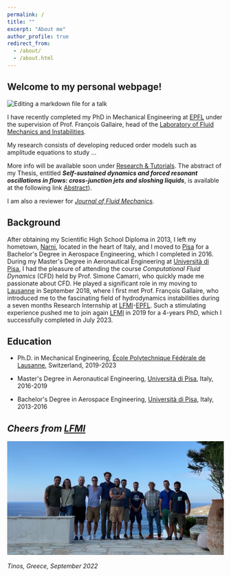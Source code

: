 ```yaml
---
permalink: /
title: ""
excerpt: "About me"
author_profile: true
redirect_from: 
  - /about/
  - /about.html
---
```


Welcome to my personal webpage! 
------
![Editing a markdown file for a talk](/images/COVER_BANNER_2-min.jpg)

I have recently completed my PhD in Mechanical Engineering at [EPFL](https://www.epfl.ch/en/) under the supervision of Prof. François Gallaire, head of the [Laboratory of Fluid Mechanics and Instabilities](https://www.epfl.ch/labs/lfmi). 

My research consists of developing reduced order models such as amplitude equations to study ... 

More info will be available soon under [Research & Tutorials](https://alessandro-bongarzone.github.io/research/). The abstract of my Thesis, entitled _**Self-sustained dynamics and forced resonant oscillations in flows: cross-junction jets and sloshing liquids**_, is available at the following link [Abstract](http://Alessandro-Bongarzone.github.io/files/Abstract_PhD.pdf)).

I am also a reviewer for _[Journal of Fluid Mechanics](https://www.cambridge.org/core/journals/journal-of-fluid-mechanics)_.

Background
------

After obtaining my Scientific High School Diploma in 2013, I left my hometown, [Narni](https://en.wikipedia.org/wiki/Narni), located in the heart of Italy, and I moved to [Pisa](https://en.wikipedia.org/wiki/Pisa) for a Bachelor's Degree in Aerospace Engineering, which I completed in 2016. During my Master's Degree in Aeronautical Engineering at [Università di Pisa](https://www.unipi.it), I had the pleasure of attending the course _Computational Fluid Dynamics_ (CFD) held by Prof. Simone Camarri, who quickly made me passionate about CFD. He played a significant role in my moving to [Lausanne](https://en.wikipedia.org/wiki/Lausanne) in September 2018, where I first met Prof. François Gallaire, who introduced me to the fascinating field of hydrodynamics instabilities during a seven months Research Internship at [LFMI](https://www.epfl.ch/labs/lfmi)-[EPFL](https://www.epfl.ch/en/). Such a stimulating experience pushed me to join again [LFMI](https://www.epfl.ch/labs/lfmi) in 2019 for a 4-years PhD, which I successfully completed in July 2023. 


Education
------
- Ph.D. in Mechanical Engineering, [École Polytechnique Fédérale de Lausanne](https://www.epfl.ch/en/), Switzerland, 2019-2023
* Master's Degree in Aeronautical Engineering, [Università di Pisa](https://www.unipi.it), Italy, 2016-2019
+ Bachelor's Degree in Aerospace Engineering, [Università di Pisa](https://www.unipi.it), Italy, 2013-2016


_Cheers from [LFMI](https://www.epfl.ch/labs/lfmi)_
------

![LFMI_photo](/images/LFMI_photo_TINOS.JPG)

_Tinos, Greece, September 2022_

